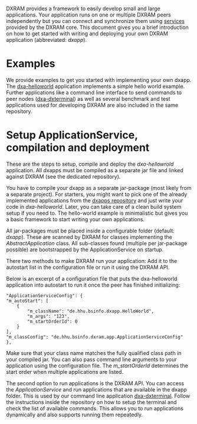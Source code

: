 DXRAM provides a framework to easily develop small and large applications. Your application runs on one or multiple
DXRAM peers independently but you can connect and synchronize them using [services](Services.md) provided by the DXRAM
core. This document gives you a brief introduction on how to get started with writing and deploying your own DXRAM
application (abbreviated: *dxapp*).

# Examples
We provide examples to get you started with implementing your own dxapp. The
[dxa-helloworld](https://github.com/hhu-bsinfo/dxapps/) application implements a simple hello world example. Further
applications like a command line interface to send commands to peer nodes
([dxa-dxterminal](https://github.com/hhu-bsinfo/dxapps/)) as well as several benchmark and test
applications used for developing DXRAM are also included in the same repository.

# Setup ApplicationService, compilation and deployment
These are the steps to setup, compile and deploy the *dxa-hellowrold* application. All dxapps must be compiled as a
separate jar file and linked against DXRAM (see the dedicated repository).

You have to compile your dxapp as a separate jar-package (most likely from a separate project). For starters, you
might want to pick one of the already implemented applications from the
[dxapps repository](https://github.com/hhu-bsinfo/dxapps/) and just write your code in *dxa-helloworld*. Later, you can
take care of a clean build system setup if you need to. The hello-world example is minimalistic but gives you a
basic framework to start writing your own applications.

All jar-packages must be placed inside a configurable folder (default: *dxapp*). These are scanned by DXRAM for classes
implementing the *AbstractApplication* class. All sub-classes found (multiple per jar-package possible) are
bootstrapped by the ApplicationService on startup.

There two methods to make DXRAM run your application: Add it to the autostart list in the configuration file or
run it using the DXRAM API.

Below is an excerpt of a configuration file that puts the dxa-helloworld application into autostart to run it once
the peer has finished initializing:
```
"ApplicationServiceConfig": {
"m_autoStart": [
    {
        "m_className": "de.hhu.bsinfo.dxapp.HelloWorld",
        "m_args": "123",
        "m_startOrderId": 0
    }
],
"m_classConfig": "de.hhu.bsinfo.dxram.app.ApplicationServiceConfig"
},
```

Make sure that your class name matches the fully qualified class path in your compiled jar. You can also pass command
line arguments to your application using the configuration file. The *m_startOrderId* determines the start order
when multiple applications are listed.

The second option to run applications is the DXRAM API. You can access the *ApplicationService* and run applications
that are available in the dxapp folder. This is used by our command line application
[dxa-dxterminal](https://github.com/hhu-bsinfo/dxapps/). Follow the instructions inside the repository on how to
setup the terminal and check the list of available commands. This allows you to run applications dynamically and
also supports running them repeatedly.
